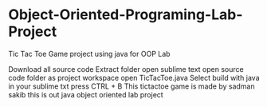 # Object-Oriented-Programing-Lab-Project
Tic Tac Toe Game project using java for OOP Lab


Download all source code 
Extract folder
open sublime text
open source code folder as project workspace
open TicTacToe.java
Select build with java in your sublime txt
press CTRL + B
This tictactoe game is made by sadman sakib
this is out java object oriented lab project
